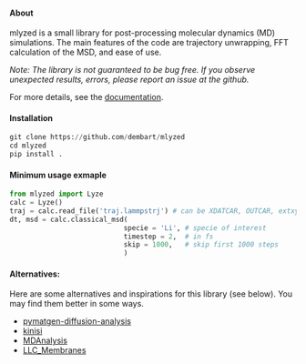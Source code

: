 #### About

mlyzed is a small library for post-processing molecular dynamics (MD) simulations. The main features of the code are trajectory unwrapping, FFT calculation of the MSD, and ease of use. 

<i>Note: The library is not guaranteed to be bug free. If you observe unexpected results, errors, please report  an issue at the github.</i>


For more details, see the [documentation](https://mlyzed.readthedocs.io/en/latest/).

#### Installation

```python
git clone https://github.com/dembart/mlyzed
cd mlyzed
pip install .
```
#### Minimum usage exmaple

```python
from mlyzed import Lyze
calc = Lyze()
traj = calc.read_file('traj.lammpstrj') # can be XDATCAR, OUTCAR, extxyz
dt, msd = calc.classical_msd(
                            specie = 'Li', # specie of interest
                            timestep = 2,  # in fs
                            skip = 1000,   # skip first 1000 steps
                            )
```


#### Alternatives:

Here are some alternatives and inspirations for this library (see below). You may find them better in some ways.

* [pymatgen-diffusion-analysis](https://github.com/materialsvirtuallab/pymatgen-analysis-diffusion)  
* [kinisi](https://github.com/bjmorgan/kinisi)
* [MDAnalysis](https://www.mdanalysis.org/)  
* [LLC_Membranes](https://github.com/shirtsgroup/LLC_Membranes)  



